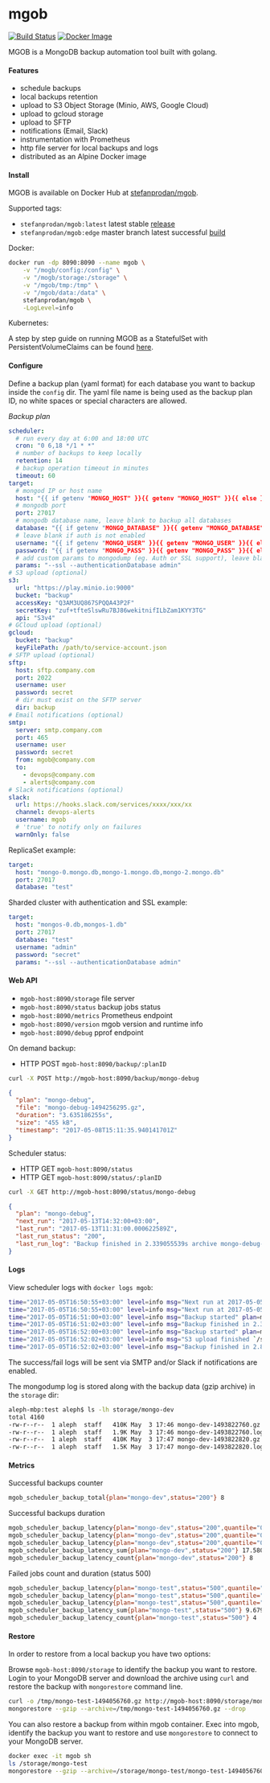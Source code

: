 # mgob

[![Build Status](https://travis-ci.org/stefanprodan/mgob.svg?branch=master)](https://travis-ci.org/stefanprodan/mgob)
[![Docker Image](https://images.microbadger.com/badges/image/stefanprodan/mgob:edge.svg)](https://hub.docker.com/r/stefanprodan/mgob/)

MGOB is a MongoDB backup automation tool built with golang.

#### Features

* schedule backups
* local backups retention
* upload to S3 Object Storage (Minio, AWS, Google Cloud)
* upload to gcloud storage
* upload to SFTP
* notifications (Email, Slack)
* instrumentation with Prometheus
* http file server for local backups and logs
* distributed as an Alpine Docker image

#### Install

MGOB is available on Docker Hub at [stefanprodan/mgob](https://hub.docker.com/r/stefanprodan/mgob/). 

Supported tags:

* `stefanprodan/mgob:latest` latest stable [release](https://github.com/stefanprodan/mgob/releases)
* `stefanprodan/mgob:edge` master branch latest successful [build](https://travis-ci.org/stefanprodan/mgob)

Docker:

```bash
docker run -dp 8090:8090 --name mgob \
    -v "/mogb/config:/config" \
    -v "/mogb/storage:/storage" \
    -v "/mgob/tmp:/tmp" \
    -v "/mgob/data:/data" \
    stefanprodan/mgob \
    -LogLevel=info
```

Kubernetes:

A step by step guide on running MGOB as a StatefulSet with PersistentVolumeClaims can be found [here](https://github.com/stefanprodan/mgob/tree/master/k8s).

#### Configure

Define a backup plan (yaml format) for each database you want to backup inside the `config` dir. 
The yaml file name is being used as the backup plan ID, no white spaces or special characters are allowed. 

_Backup plan_

```yaml
scheduler:
  # run every day at 6:00 and 18:00 UTC
  cron: "0 6,18 */1 * *"
  # number of backups to keep locally
  retention: 14
  # backup operation timeout in minutes
  timeout: 60
target:
  # mongod IP or host name
  host: "{{ if getenv "MONGO_HOST" }}{{ getenv "MONGO_HOST" }}{{ else }}172.18.7.21{{ end }}"
  # mongodb port
  port: 27017
  # mongodb database name, leave blank to backup all databases
  database: "{{ if getenv "MONGO_DATABASE" }}{{ getenv "MONGO_DATABASE" }}{{ else }}test{{ end }}"
  # leave blank if auth is not enabled
  username: "{{ if getenv "MONGO_USER" }}{{ getenv "MONGO_USER" }}{{ else }}admin{{ end }}"
  password: "{{ if getenv "MONGO_PASS" }}{{ getenv "MONGO_PASS" }}{{ else }}secret{{ end }}"
  # add custom params to mongodump (eg. Auth or SSL support), leave blank if not needed
  params: "--ssl --authenticationDatabase admin"
# S3 upload (optional)
s3:
  url: "https://play.minio.io:9000"
  bucket: "backup"
  accessKey: "Q3AM3UQ867SPQQA43P2F"
  secretKey: "zuf+tfteSlswRu7BJ86wekitnifILbZam1KYY3TG"
  api: "S3v4"
# GCloud upload (optional)
gcloud:
  bucket: "backup"
  keyFilePath: /path/to/service-account.json
# SFTP upload (optional)
sftp:
  host: sftp.company.com
  port: 2022
  username: user
  password: secret
  # dir must exist on the SFTP server
  dir: backup
# Email notifications (optional)
smtp:
  server: smtp.company.com
  port: 465
  username: user
  password: secret
  from: mgob@company.com
  to:
    - devops@company.com
    - alerts@company.com
# Slack notifications (optional)
slack:
  url: https://hooks.slack.com/services/xxxx/xxx/xx
  channel: devops-alerts
  username: mgob
  # 'true' to notify only on failures 
  warnOnly: false
```

ReplicaSet example:

```yaml
target:
  host: "mongo-0.mongo.db,mongo-1.mongo.db,mongo-2.mongo.db"
  port: 27017
  database: "test"
```

Sharded cluster with authentication and SSL example:

```yaml
target:
  host: "mongos-0.db,mongos-1.db"
  port: 27017
  database: "test"
  username: "admin"
  password: "secret"
  params: "--ssl --authenticationDatabase admin"
```

#### Web API

* `mgob-host:8090/storage` file server
* `mgob-host:8090/status` backup jobs status
* `mgob-host:8090/metrics` Prometheus endpoint
* `mgob-host:8090/version` mgob version and runtime info
* `mgob-host:8090/debug` pprof endpoint

On demand backup:

* HTTP POST `mgob-host:8090/backup/:planID`

```bash
curl -X POST http://mgob-host:8090/backup/mongo-debug
```

```json
{
  "plan": "mongo-debug",
  "file": "mongo-debug-1494256295.gz",
  "duration": "3.635186255s",
  "size": "455 kB",
  "timestamp": "2017-05-08T15:11:35.940141701Z"
}
```

Scheduler status:

* HTTP GET `mgob-host:8090/status`
* HTTP GET `mgob-host:8090/status/:planID`

```bash
curl -X GET http://mgob-host:8090/status/mongo-debug
```

```json
{
  "plan": "mongo-debug",
  "next_run": "2017-05-13T14:32:00+03:00",
  "last_run": "2017-05-13T11:31:00.000622589Z",
  "last_run_status": "200",
  "last_run_log": "Backup finished in 2.339055539s archive mongo-debug-1494675060.gz size 527 kB"
}
```

#### Logs

View scheduler logs with `docker logs mgob`:

```bash
time="2017-05-05T16:50:55+03:00" level=info msg="Next run at 2017-05-05 16:51:00 +0300 EEST" plan=mongo-dev 
time="2017-05-05T16:50:55+03:00" level=info msg="Next run at 2017-05-05 16:52:00 +0300 EEST" plan=mongo-test 
time="2017-05-05T16:51:00+03:00" level=info msg="Backup started" plan=mongo-dev 
time="2017-05-05T16:51:02+03:00" level=info msg="Backup finished in 2.359901432s archive size 448 kB" plan=mongo-dev 
time="2017-05-05T16:52:00+03:00" level=info msg="Backup started" plan=mongo-test
time="2017-05-05T16:52:02+03:00" level=info msg="S3 upload finished `/storage/mongo-test/mongo-test-1493992320.gz` -> `bktest/mongo-test-1493992320.gz` Total: 1.17 KB, Transferred: 1.17 KB, Speed: 2.96 KB/s " plan=mongo-test 
time="2017-05-05T16:52:02+03:00" level=info msg="Backup finished in 2.855078717s archive size 1.2 kB" plan=mongo-test 
```

The success/fail logs will be sent via SMTP and/or Slack if notifications are enabled.

The mongodump log is stored along with the backup data (gzip archive) in the `storage` dir:

```bash
aleph-mbp:test aleph$ ls -lh storage/mongo-dev
total 4160
-rw-r--r--  1 aleph  staff   410K May  3 17:46 mongo-dev-1493822760.gz
-rw-r--r--  1 aleph  staff   1.9K May  3 17:46 mongo-dev-1493822760.log
-rw-r--r--  1 aleph  staff   410K May  3 17:47 mongo-dev-1493822820.gz
-rw-r--r--  1 aleph  staff   1.5K May  3 17:47 mongo-dev-1493822820.log
```

#### Metrics

Successful backups counter

```bash
mgob_scheduler_backup_total{plan="mongo-dev",status="200"} 8
```

Successful backups duration

```bash
mgob_scheduler_backup_latency{plan="mongo-dev",status="200",quantile="0.5"} 2.149668417
mgob_scheduler_backup_latency{plan="mongo-dev",status="200",quantile="0.9"} 2.39848413
mgob_scheduler_backup_latency{plan="mongo-dev",status="200",quantile="0.99"} 2.39848413
mgob_scheduler_backup_latency_sum{plan="mongo-dev",status="200"} 17.580484907
mgob_scheduler_backup_latency_count{plan="mongo-dev",status="200"} 8
```

Failed jobs count and duration (status 500)

```bash
mgob_scheduler_backup_latency{plan="mongo-test",status="500",quantile="0.5"} 2.4180213
mgob_scheduler_backup_latency{plan="mongo-test",status="500",quantile="0.9"} 2.438254775
mgob_scheduler_backup_latency{plan="mongo-test",status="500",quantile="0.99"} 2.438254775
mgob_scheduler_backup_latency_sum{plan="mongo-test",status="500"} 9.679809477
mgob_scheduler_backup_latency_count{plan="mongo-test",status="500"} 4
```

#### Restore

In order to restore from a local backup you have two options:

Browse `mgob-host:8090/storage` to identify the backup you want to restore. 
Login to your MongoDB server and download the archive using `curl` and restore the backup with `mongorestore` command line.

```bash
curl -o /tmp/mongo-test-1494056760.gz http://mgob-host:8090/storage/mongo-test/mongo-test-1494056760.gz
mongorestore --gzip --archive=/tmp/mongo-test-1494056760.gz --drop
```

You can also restore a backup from within mgob container. 
Exec into mgob, identify the backup you want to restore and use `mongorestore` to connect to your MongoDB server.

```bash
docker exec -it mgob sh
ls /storage/mongo-test
mongorestore --gzip --archive=/storage/mongo-test/mongo-test-1494056760.gz --host mongohost:27017 --drop
```
